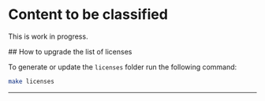 # Content to be classified

This is work in progress.

## How to upgrade the list of licenses

To generate or update the `licenses` folder run the following command:

```bash
make licenses
```

---
